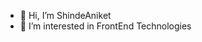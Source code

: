 - 👋 Hi, I’m ShindeAniket
- 👀 I’m interested in FrontEnd Technologies


<!---
ShindeAniket/ShindeAniket is a ✨ special ✨ repository because its `README.md` (this file) appears on your GitHub profile.
You can click the Preview link to take a look at your changes.
--->
